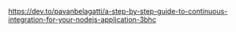 https://dev.to/pavanbelagatti/a-step-by-step-guide-to-continuous-integration-for-your-nodejs-application-3bhc

